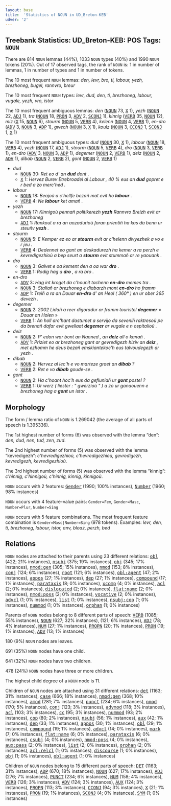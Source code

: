 ```yaml
---
layout: base
title:  'Statistics of NOUN in UD_Breton-KEB'
udver: '2'
---
```


## Treebank Statistics: UD_Breton-KEB: POS Tags: `NOUN`

There are 814 `NOUN` lemmas (44%), 1033 `NOUN` types (40%) and 1990 `NOUN` tokens (20%).
Out of 17 observed tags, the rank of `NOUN` is: 1 in number of lemmas, 1 in number of types and 1 in number of tokens.

The 10 most frequent `NOUN` lemmas: <em>den, levr, bro, ti, labour, yezh, brezhoneg, bugel, rannvro, breur</em>

The 10 most frequent `NOUN` types:  <em>levr, dud, den, ti, brezhoneg, labour, vugale, yezh, vro, istor</em>

The 10 most frequent ambiguous lemmas: <em>den</em> (<tt><a href="br_keb-pos-NOUN.html">NOUN</a></tt> 73, <tt><a href="br_keb-pos-X.html">X</a></tt> 1), <em>yezh</em> (<tt><a href="br_keb-pos-NOUN.html">NOUN</a></tt> 22, <tt><a href="br_keb-pos-ADJ.html">ADJ</a></tt> 1), <em>tra</em> (<tt><a href="br_keb-pos-NOUN.html">NOUN</a></tt> 18, <tt><a href="br_keb-pos-PRON.html">PRON</a></tt> 3, <tt><a href="br_keb-pos-ADV.html">ADV</a></tt> 2, <tt><a href="br_keb-pos-SCONJ.html">SCONJ</a></tt> 1), <em>kinnig</em> (<tt><a href="br_keb-pos-VERB.html">VERB</a></tt> 35, <tt><a href="br_keb-pos-NOUN.html">NOUN</a></tt> 12), <em>miz</em> (<tt><a href="br_keb-pos-X.html">X</a></tt> 15, <tt><a href="br_keb-pos-NOUN.html">NOUN</a></tt> 6), <em>stourm</em> (<tt><a href="br_keb-pos-NOUN.html">NOUN</a></tt> 5, <tt><a href="br_keb-pos-VERB.html">VERB</a></tt> 4), <em>kelenn</em> (<tt><a href="br_keb-pos-NOUN.html">NOUN</a></tt> 4, <tt><a href="br_keb-pos-VERB.html">VERB</a></tt> 1), <em>en-dro</em> (<tt><a href="br_keb-pos-ADV.html">ADV</a></tt> 3, <tt><a href="br_keb-pos-NOUN.html">NOUN</a></tt> 3, <tt><a href="br_keb-pos-ADP.html">ADP</a></tt> 1), <em>gwech</em> (<tt><a href="br_keb-pos-NOUN.html">NOUN</a></tt> 3, <tt><a href="br_keb-pos-X.html">X</a></tt> 1), <em>koulz</em> (<tt><a href="br_keb-pos-NOUN.html">NOUN</a></tt> 3, <tt><a href="br_keb-pos-CCONJ.html">CCONJ</a></tt> 1, <tt><a href="br_keb-pos-SCONJ.html">SCONJ</a></tt> 1, <tt><a href="br_keb-pos-X.html">X</a></tt> 1)

The 10 most frequent ambiguous types:  <em>dud</em> (<tt><a href="br_keb-pos-NOUN.html">NOUN</a></tt> 30, <tt><a href="br_keb-pos-X.html">X</a></tt> 1), <em>labour</em> (<tt><a href="br_keb-pos-NOUN.html">NOUN</a></tt> 18, <tt><a href="br_keb-pos-VERB.html">VERB</a></tt> 4), <em>yezh</em> (<tt><a href="br_keb-pos-NOUN.html">NOUN</a></tt> 17, <tt><a href="br_keb-pos-ADJ.html">ADJ</a></tt> 1), <em>stourm</em> (<tt><a href="br_keb-pos-NOUN.html">NOUN</a></tt> 5, <tt><a href="br_keb-pos-VERB.html">VERB</a></tt> 4), <em>dro</em> (<tt><a href="br_keb-pos-NOUN.html">NOUN</a></tt> 3, <tt><a href="br_keb-pos-VERB.html">VERB</a></tt> 1), <em>en-dro</em> (<tt><a href="br_keb-pos-ADV.html">ADV</a></tt> 3, <tt><a href="br_keb-pos-NOUN.html">NOUN</a></tt> 3, <tt><a href="br_keb-pos-ADP.html">ADP</a></tt> 1), <em>degemer</em> (<tt><a href="br_keb-pos-NOUN.html">NOUN</a></tt> 2, <tt><a href="br_keb-pos-VERB.html">VERB</a></tt> 1), <em>deiz</em> (<tt><a href="br_keb-pos-NOUN.html">NOUN</a></tt> 2, <tt><a href="br_keb-pos-ADV.html">ADV</a></tt> 1), <em>dibab</em> (<tt><a href="br_keb-pos-NOUN.html">NOUN</a></tt> 2, <tt><a href="br_keb-pos-VERB.html">VERB</a></tt> 2), <em>gont</em> (<tt><a href="br_keb-pos-NOUN.html">NOUN</a></tt> 2, <tt><a href="br_keb-pos-VERB.html">VERB</a></tt> 1)


* <em>dud</em>
  * <tt><a href="br_keb-pos-NOUN.html">NOUN</a></tt> 30: <em>Ret eo d' an <b>dud</b> dont .</em>
  * <tt><a href="br_keb-pos-X.html">X</a></tt> 1: <em>Hervez Burev Etrebroadel al Labour , 40 % eus an <b>dud</b> gopret e r bed a zo merc'hed .</em>
* <em>labour</em>
  * <tt><a href="br_keb-pos-NOUN.html">NOUN</a></tt> 18: <em>Beajoù a c'hellfe bezañ mat evit ho <b>labour</b> .</em>
  * <tt><a href="br_keb-pos-VERB.html">VERB</a></tt> 4: <em>Ne <b>labour</b> ket amañ .</em>
* <em>yezh</em>
  * <tt><a href="br_keb-pos-NOUN.html">NOUN</a></tt> 17: <em>Kinnigoù pennañ politikerezh <b>yezh</b> Rannvro Breizh evit ar brezhoneg</em>
  * <tt><a href="br_keb-pos-ADJ.html">ADJ</a></tt> 1: <em>Rankout a ra an aozadurioù foran prientiñ ha kas da benn ur steuñv <b>yezh</b> .</em>
* <em>stourm</em>
  * <tt><a href="br_keb-pos-NOUN.html">NOUN</a></tt> 5: <em>E Kemper ez eo ar <b>stourm</b> evit ar c'helenn divyezhek a vo e r jeu .</em>
  * <tt><a href="br_keb-pos-VERB.html">VERB</a></tt> 4: <em>Dedennet eo gant an deskadurezh ha kemer a ra perzh e kevredigezhioù a bep seurt a <b>stourm</b> evit stummañ ar re yaouank .</em>
* <em>dro</em>
  * <tt><a href="br_keb-pos-NOUN.html">NOUN</a></tt> 3: <em>Galvet e oa kement den a oa war <b>dro</b> .</em>
  * <tt><a href="br_keb-pos-VERB.html">VERB</a></tt> 1: <em>Rodig hag a <b>dro</b> , a ra bro .</em>
* <em>en-dro</em>
  * <tt><a href="br_keb-pos-ADV.html">ADV</a></tt> 3: <em>Hag int kroget da c'hounit tachenn <b>en-dro</b> memes tra .</em>
  * <tt><a href="br_keb-pos-NOUN.html">NOUN</a></tt> 3: <em>Staliañ ar brezhoneg e diabarzh mont <b>en-dro</b> ho framm</em>
  * <tt><a href="br_keb-pos-ADP.html">ADP</a></tt> 1: <em>Treiñ a ra an Douar <b>en-dro</b> d' an Heol ( 360° ) en ur ober 365 devezh .</em>
* <em>degemer</em>
  * <tt><a href="br_keb-pos-NOUN.html">NOUN</a></tt> 2: <em>2002 Lidañ a reer digoradur ar framm touristel <b>degemer</b> « Douar an Holen »</em>
  * <tt><a href="br_keb-pos-VERB.html">VERB</a></tt> 1: <em>An holl arc'hant dastumet a servijo da seveniñ raktresoù pe da brenañ dafar evit gwellaat <b>degemer</b> ar vugale e n ospitalioù .</em>
* <em>deiz</em>
  * <tt><a href="br_keb-pos-NOUN.html">NOUN</a></tt> 2: <em>P' edon war bont an Naoned , an <b>deiz</b> all o kanañ .</em>
  * <tt><a href="br_keb-pos-ADV.html">ADV</a></tt> 1: <em>Priziet eo ar brezhoneg gant ar gevredigezh hiziv an <b>deiz</b> , met ezhomm he deus bezañ emskiantekoc’h eus talvoudegezh ar yezh .</em>
* <em>dibab</em>
  * <tt><a href="br_keb-pos-NOUN.html">NOUN</a></tt> 2: <em>Hervez al lec'h e vo marteze graet an <b>dibab</b> ?</em>
  * <tt><a href="br_keb-pos-VERB.html">VERB</a></tt> 2: <em>Ret e vo <b>dibab</b> goude-se .</em>
* <em>gont</em>
  * <tt><a href="br_keb-pos-NOUN.html">NOUN</a></tt> 2: <em>Ha c'hoant hoc'h eus da gefluniañ ur <b>gont</b> postel ?</em>
  * <tt><a href="br_keb-pos-VERB.html">VERB</a></tt> 1: <em>Ur werz ( liester : " gwerzioù " ) a zo ur ganaouenn e brezhoneg hag a <b>gont</b> un istor .</em>

## Morphology

The form / lemma ratio of `NOUN` is 1.269042 (the average of all parts of speech is 1.395336).

The 1st highest number of forms (6) was observed with the lemma “den”: <em>den, dud, nen, tud, zen, zud</em>.

The 2nd highest number of forms (5) was observed with the lemma “kevredigezh”: <em>c'hevredigezhioù, c’hevredigezhioù, gevredigezh, kevredigezh, kevredigezhioù</em>.

The 3rd highest number of forms (5) was observed with the lemma “kinnig”: <em>c'hinnig, c'hinnigoù, c’hinnig, kinnig, kinnigoù</em>.

`NOUN` occurs with 2 features: <tt><a href="br_keb-feat-Gender.html">Gender</a></tt> (1990; 100% instances), <tt><a href="br_keb-feat-Number.html">Number</a></tt> (1960; 98% instances)

`NOUN` occurs with 4 feature-value pairs: `Gender=Fem`, `Gender=Masc`, `Number=Plur`, `Number=Sing`

`NOUN` occurs with 5 feature combinations.
The most frequent feature combination is `Gender=Masc|Number=Sing` (978 tokens).
Examples: <em>levr, den, ti, brezhoneg, labour, istor, anv, bloaz, perzh, bed</em>


## Relations

`NOUN` nodes are attached to their parents using 23 different relations: <tt><a href="br_keb-dep-obl.html">obl</a></tt> (422; 21% instances), <tt><a href="br_keb-dep-nsubj.html">nsubj</a></tt> (375; 19% instances), <tt><a href="br_keb-dep-obj.html">obj</a></tt> (345; 17% instances), <tt><a href="br_keb-dep-nmod-gen.html">nmod:gen</a></tt> (305; 15% instances), <tt><a href="br_keb-dep-nmod.html">nmod</a></tt> (153; 8% instances), <tt><a href="br_keb-dep-conj.html">conj</a></tt> (124; 6% instances), <tt><a href="br_keb-dep-root.html">root</a></tt> (121; 6% instances), <tt><a href="br_keb-dep-obl-agent.html">obl:agent</a></tt> (47; 2% instances), <tt><a href="br_keb-dep-appos.html">appos</a></tt> (27; 1% instances), <tt><a href="br_keb-dep-dep.html">dep</a></tt> (27; 1% instances), <tt><a href="br_keb-dep-compound.html">compound</a></tt> (17; 1% instances), <tt><a href="br_keb-dep-parataxis.html">parataxis</a></tt> (8; 0% instances), <tt><a href="br_keb-dep-xcomp.html">xcomp</a></tt> (4; 0% instances), <tt><a href="br_keb-dep-acl.html">acl</a></tt> (2; 0% instances), <tt><a href="br_keb-dep-dislocated.html">dislocated</a></tt> (2; 0% instances), <tt><a href="br_keb-dep-flat-name.html">flat:name</a></tt> (2; 0% instances), <tt><a href="br_keb-dep-nmod-poss.html">nmod:poss</a></tt> (2; 0% instances), <tt><a href="br_keb-dep-vocative.html">vocative</a></tt> (2; 0% instances), <tt><a href="br_keb-dep-advcl.html">advcl</a></tt> (1; 0% instances), <tt><a href="br_keb-dep-list.html">list</a></tt> (1; 0% instances), <tt><a href="br_keb-dep-nsubj-cop.html">nsubj:cop</a></tt> (1; 0% instances), <tt><a href="br_keb-dep-nummod.html">nummod</a></tt> (1; 0% instances), <tt><a href="br_keb-dep-orphan.html">orphan</a></tt> (1; 0% instances)

Parents of `NOUN` nodes belong to 8 different parts of speech: <tt><a href="br_keb-pos-VERB.html">VERB</a></tt> (1085; 55% instances), <tt><a href="br_keb-pos-NOUN.html">NOUN</a></tt> (627; 32% instances),  (121; 6% instances), <tt><a href="br_keb-pos-ADJ.html">ADJ</a></tt> (78; 4% instances), <tt><a href="br_keb-pos-NUM.html">NUM</a></tt> (27; 1% instances), <tt><a href="br_keb-pos-PROPN.html">PROPN</a></tt> (20; 1% instances), <tt><a href="br_keb-pos-PRON.html">PRON</a></tt> (19; 1% instances), <tt><a href="br_keb-pos-ADV.html">ADV</a></tt> (13; 1% instances)

180 (9%) `NOUN` nodes are leaves.

691 (35%) `NOUN` nodes have one child.

641 (32%) `NOUN` nodes have two children.

478 (24%) `NOUN` nodes have three or more children.

The highest child degree of a `NOUN` node is 11.

Children of `NOUN` nodes are attached using 31 different relations: <tt><a href="br_keb-dep-det.html">det</a></tt> (1163; 31% instances), <tt><a href="br_keb-dep-case.html">case</a></tt> (666; 18% instances), <tt><a href="br_keb-dep-nmod-gen.html">nmod:gen</a></tt> (368; 10% instances), <tt><a href="br_keb-dep-amod.html">amod</a></tt> (281; 7% instances), <tt><a href="br_keb-dep-punct.html">punct</a></tt> (234; 6% instances), <tt><a href="br_keb-dep-nmod.html">nmod</a></tt> (170; 5% instances), <tt><a href="br_keb-dep-conj.html">conj</a></tt> (123; 3% instances), <tt><a href="br_keb-dep-advmod.html">advmod</a></tt> (118; 3% instances), <tt><a href="br_keb-dep-acl.html">acl</a></tt> (103; 3% instances), <tt><a href="br_keb-dep-cc.html">cc</a></tt> (95; 3% instances), <tt><a href="br_keb-dep-nummod.html">nummod</a></tt> (93; 2% instances), <tt><a href="br_keb-dep-cop.html">cop</a></tt> (80; 2% instances), <tt><a href="br_keb-dep-nsubj.html">nsubj</a></tt> (56; 1% instances), <tt><a href="br_keb-dep-aux.html">aux</a></tt> (42; 1% instances), <tt><a href="br_keb-dep-dep.html">dep</a></tt> (33; 1% instances), <tt><a href="br_keb-dep-appos.html">appos</a></tt> (30; 1% instances), <tt><a href="br_keb-dep-obl.html">obl</a></tt> (29; 1% instances), <tt><a href="br_keb-dep-compound.html">compound</a></tt> (19; 1% instances), <tt><a href="br_keb-dep-advcl.html">advcl</a></tt> (14; 0% instances), <tt><a href="br_keb-dep-mark.html">mark</a></tt> (7; 0% instances), <tt><a href="br_keb-dep-flat-name.html">flat:name</a></tt> (6; 0% instances), <tt><a href="br_keb-dep-parataxis.html">parataxis</a></tt> (6; 0% instances), <tt><a href="br_keb-dep-csubj.html">csubj</a></tt> (4; 0% instances), <tt><a href="br_keb-dep-nmod-poss.html">nmod:poss</a></tt> (4; 0% instances), <tt><a href="br_keb-dep-aux-pass.html">aux:pass</a></tt> (2; 0% instances), <tt><a href="br_keb-dep-list.html">list</a></tt> (2; 0% instances), <tt><a href="br_keb-dep-orphan.html">orphan</a></tt> (2; 0% instances), <tt><a href="br_keb-dep-acl-relcl.html">acl:relcl</a></tt> (1; 0% instances), <tt><a href="br_keb-dep-discourse.html">discourse</a></tt> (1; 0% instances), <tt><a href="br_keb-dep-obj.html">obj</a></tt> (1; 0% instances), <tt><a href="br_keb-dep-obl-agent.html">obl:agent</a></tt> (1; 0% instances)

Children of `NOUN` nodes belong to 15 different parts of speech: <tt><a href="br_keb-pos-DET.html">DET</a></tt> (1163; 31% instances), <tt><a href="br_keb-pos-ADP.html">ADP</a></tt> (670; 18% instances), <tt><a href="br_keb-pos-NOUN.html">NOUN</a></tt> (627; 17% instances), <tt><a href="br_keb-pos-ADJ.html">ADJ</a></tt> (276; 7% instances), <tt><a href="br_keb-pos-PUNCT.html">PUNCT</a></tt> (234; 6% instances), <tt><a href="br_keb-pos-NUM.html">NUM</a></tt> (158; 4% instances), <tt><a href="br_keb-pos-VERB.html">VERB</a></tt> (126; 3% instances), <tt><a href="br_keb-pos-ADV.html">ADV</a></tt> (124; 3% instances), <tt><a href="br_keb-pos-AUX.html">AUX</a></tt> (124; 3% instances), <tt><a href="br_keb-pos-PROPN.html">PROPN</a></tt> (113; 3% instances), <tt><a href="br_keb-pos-CCONJ.html">CCONJ</a></tt> (94; 3% instances), <tt><a href="br_keb-pos-X.html">X</a></tt> (21; 1% instances), <tt><a href="br_keb-pos-PRON.html">PRON</a></tt> (19; 1% instances), <tt><a href="br_keb-pos-SCONJ.html">SCONJ</a></tt> (4; 0% instances), <tt><a href="br_keb-pos-SYM.html">SYM</a></tt> (1; 0% instances)


